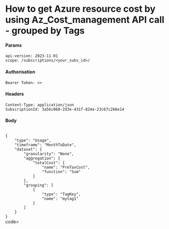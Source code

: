 # How to get Azure resource cost by using Az_Cost_management API call - grouped by Tags  

#### Params
	api-version: 2023-11-01
	scope: /subscriptions/<your_subs_id>/
#### Authorisation
	Bearer Token: <>
#### Headers
	Content-Type: application/json
	SubscriptionId: 3a56c060-2d3e-431f-824a-23c67c266e14
#### Body
<code>
{
    "type": "Usage",
    "timeframe": "MonthToDate",
    "dataset": {
        "granularity": "None",
        "aggregation": {
            "totalCost": {
                "name": "PreTaxCost",
                "function": "Sum"
            }
        },
        "grouping": [
            {
                "type": "TagKey",
                "name": "mytag1"
            }
        ]
    }
}
</code>code>

